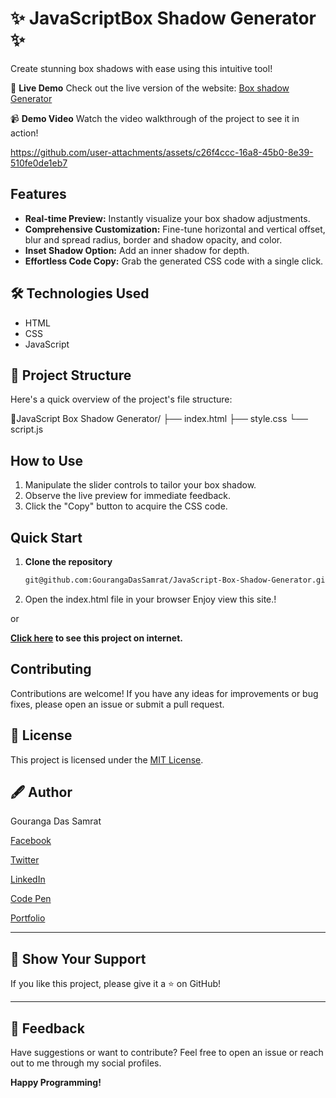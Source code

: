 # ✨  JavaScriptBox Shadow Generator ✨

Create stunning box shadows with ease using this intuitive tool!

🌟 **Live Demo**
Check out the live version of the website: [Box shadow Generator](https://java-script-box-shadow-generator.vercel.app/)

📹 **Demo Video**
Watch the video walkthrough of the project to see it in action!

https://github.com/user-attachments/assets/c26f4ccc-16a8-45b0-8e39-510fe0de1eb7



##  Features

*   **Real-time Preview:** Instantly visualize your box shadow adjustments.
*   **Comprehensive Customization:** Fine-tune horizontal  and vertical offset, blur and spread radius, border and shadow opacity, and color.
*   **Inset Shadow Option:** Add an inner shadow for depth.
*   **Effortless Code Copy:** Grab the generated CSS code with a single click.

## ️🛠️ Technologies Used ️

*   HTML
*   CSS
*   JavaScript

## 📂 Project Structure

Here's a quick overview of the project's file structure:

📂JavaScript Box Shadow Generator/
├── index.html
├── style.css
└── script.js

##  How to Use

1.  Manipulate the slider controls to tailor your box shadow.
2.  Observe the live preview for immediate feedback.
3.  Click the "Copy" button to acquire the CSS code.

## Quick Start

1. **Clone the repository**
   ```bash
   git@github.com:GourangaDasSamrat/JavaScript-Box-Shadow-Generator.git

2. Open the index.html file in your browser
Enjoy view this site.!

or

**[Click here](https://java-script-box-shadow-generator.vercel.app/) to see this project on internet.**

##  Contributing

Contributions are welcome! If you have any ideas for improvements or bug fixes, please open an issue or submit a pull request.

## 📰 License

This project is licensed under the [MIT License](https://opensource.org/licenses/MIT).

## 🖋️ Author

Gouranga Das Samrat

[Facebook](https://www.facebook.com/gourangadassamrat)

[Twitter](https://x.com/gouranga_khulna)

[LinkedIn](https://bd.linkedin.com/in/gouranga-das-samrat-330311294)

[Code Pen](https://codepen.io/gouranga-das-samrat)

[Portfolio](https://gourangadassamrat.my.canva.site/)



---

## 🌟 Show Your Support

If you like this project, please give it a ⭐ on GitHub!


---
## 📢 Feedback

Have suggestions or want to contribute? Feel free to open an issue or reach out to me through my social profiles.

**Happy Programming!**
